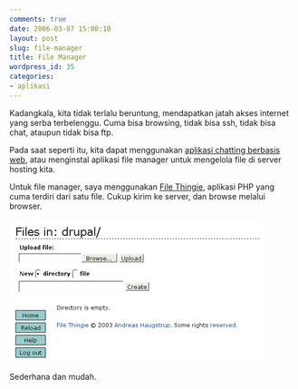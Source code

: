```yaml
---
comments: true
date: 2006-03-07 15:00:10
layout: post
slug: file-manager
title: File Manager
wordpress_id: 35
categories:
- aplikasi
---
```


Kadangkala, kita tidak terlalu beruntung, mendapatkan jatah akses internet yang serba terbelenggu. Cuma bisa browsing, tidak bisa ssh, tidak bisa chat, ataupun tidak bisa ftp.

Pada saat seperti itu, kita dapat menggunakan [aplikasi chatting berbasis web](http://www.meebo.com), atau menginstal aplikasi file manager untuk mengelola file di server hosting kita.

Untuk file manager, saya menggunakan [File Thingie](http://www.solitude.dk/filethingie/), aplikasi PHP yang cuma terdiri dari satu file. Cukup kirim ke server, dan browse melalui browser.

![File Thingie User Interface](/images/uploads/2006/03/filethingie.png)

Sederhana dan mudah.
